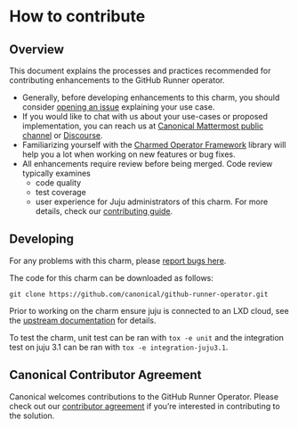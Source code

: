 # How to contribute

## Overview

This document explains the processes and practices recommended for contributing enhancements to the GitHub Runner operator.

* Generally, before developing enhancements to this charm, you should consider [opening an issue](https://github.com/canonical/github-runner-operator/issues) explaining your use case.
* If you would like to chat with us about your use-cases or proposed implementation, you can reach us at [Canonical Mattermost public channel](https://chat.charmhub.io/charmhub/channels/charm-dev) or [Discourse](https://discourse.charmhub.io/).
* Familiarizing yourself with the [Charmed Operator Framework](https://juju.is/docs/sdk) library will help you a lot when working on new features or bug fixes.
* All enhancements require review before being merged. Code review typically examines
  * code quality
  * test coverage
  * user experience for Juju administrators of this charm.
For more details, check our [contributing guide](https://github.com/canonical/is-charms-contributing-guide/blob/main/CONTRIBUTING.md).

## Developing

For any problems with this charm, please [report bugs here](https://github.com/canonical/github-runner-operator/issues).

The code for this charm can be downloaded as follows:

```shell
git clone https://github.com/canonical/github-runner-operator.git
```

Prior to working on the charm ensure juju is connected to an LXD cloud,  see the [upstream documentation](https://juju.is/docs/lxd-cloud) for details.

To test the charm, unit test can be ran with `tox -e unit` and the integration test on juju 3.1 can be ran with `tox -e integration-juju3.1`.

## Canonical Contributor Agreement

Canonical welcomes contributions to the GitHub Runner Operator. Please check out our [contributor agreement](https://ubuntu.com/legal/contributors) if you’re interested in contributing to the solution.